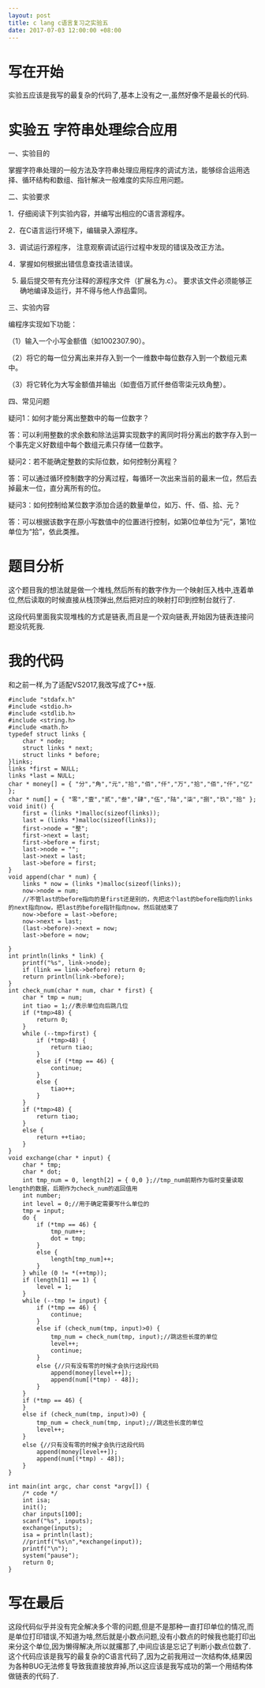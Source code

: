```yaml
---
layout: post
title: c lang c语言复习之实验五
date: 2017-07-03 12:00:00 +08:00
---
```


# 写在开始
实验五应该是我写的最复杂的代码了,基本上没有之一,虽然好像不是最长的代码.
# 实验五  字符串处理综合应用

一、实验目的

掌握字符串处理的一般方法及字符串处理应用程序的调试方法，能够综合运用选择、循环结构和数组、指针解决一般难度的实际应用问题。

二、实验要求

1．仔细阅读下列实验内容，并编写出相应的C语言源程序。

2．在C语言运行环境下，编辑录入源程序。

3．调试运行源程序， 注意观察调试运行过程中发现的错误及改正方法。

4．掌握如何根据出错信息查找语法错误。

5. 最后提交带有充分注释的源程序文件（扩展名为.c）。 要求该文件必须能够正确地编译及运行，并不得与他人作品雷同。

三、实验内容

编程序实现如下功能：

（1）输入一个小写金额值（如1002307.90）。

（2）将它的每一位分离出来并存入到一个一维数中每位数存入到一个数组元素中。

（3）将它转化为大写金额值并输出（如壹佰万贰仟叁佰零柒元玖角整）。

四、常见问题

疑问1：如何才能分离出整数中的每一位数字？

答：可以利用整数的求余数和除法运算实现数字的离同时将分离出的数字存入到一个事先定义好数组中每个数组元素只存储一位数字。

疑问2：若不能确定整数的实际位数，如何控制分离程？


答：可以通过循环控制数字的分离过程，每循环一次出来当前的最末一位，然后去掉最末一位，直分离所有的位。

疑问3：如何控制给某位数字添加合适的数量单位，如万、仟、佰、拾、元？
　

答：可以根据该数字在原小写数值中的位置进行控制，如第0位单位为“元”，第1位单位为“拾”，依此类推。

# 题目分析
这个题目我的想法就是做一个堆栈,然后所有的数字作为一个映射压入栈中,连着单位,然后读取的时候直接从栈顶弹出,然后把对应的映射打印到控制台就行了.

这段代码里面我实现堆栈的方式是链表,而且是一个双向链表,开始因为链表连接问题没坑死我.
# 我的代码
和之前一样,为了适配VS2017,我改写成了C++版.
```
#include "stdafx.h"
#include <stdio.h>
#include <stdlib.h>
#include <string.h>
#include <math.h>
typedef struct links {
	char * node;
	struct links * next;
	struct links * before;
}links;
links *first = NULL;
links *last = NULL;
char * money[] = { "分","角","元","拾","佰","仟","万","拾","佰","仟","亿" };
char * num[] = { "零","壹","贰","叁","肆","伍","陆","柒","捌","玖","拾" };
void init() {
	first = (links *)malloc(sizeof(links));
	last = (links *)malloc(sizeof(links));
	first->node = "整";
	first->next = last;
	first->before = first;
	last->node = "";
	last->next = last;
	last->before = first;
}
void append(char * num) {
	links * now = (links *)malloc(sizeof(links));
	now->node = num;
	//不管last的before指向的是first还是别的，先把这个last的before指向的links的next指向now，把last的before指针指向now，然后就结束了
	now->before = last->before;
	now->next = last;
	(last->before)->next = now;
	last->before = now;

}
int println(links * link) {
	printf("%s", link->node);
	if (link == link->before) return 0;
	return println(link->before);
}
int check_num(char * num, char * first) {
	char * tmp = num;
	int tiao = 1;//表示单位向后跳几位
	if (*tmp>48) {
		return 0;
	}
	while (--tmp>first) {
		if (*tmp>48) {
			return tiao;
		}
		else if (*tmp == 46) {
			continue;
		}
		else {
			tiao++;
		}
	}
	if (*tmp>48) {
		return tiao;
	}
	else {
		return ++tiao;
	}
}
void exchange(char * input) {
	char * tmp;
	char * dot;
	int tmp_num = 0, length[2] = { 0,0 };//tmp_num前期作为临时变量读取length的数据，后期作为check_num的返回值用
	int number;
	int level = 0;//用于确定需要写什么单位的
	tmp = input;
	do {
		if (*tmp == 46) {
			tmp_num++;
			dot = tmp;
		}
		else {
			length[tmp_num]++;
		}
	} while (0 != *(++tmp));
	if (length[1] == 1) {
		level = 1;
	}
	while (--tmp != input) {
		if (*tmp == 46) {
			continue;
		}
		else if (check_num(tmp, input)>0) {
			tmp_num = check_num(tmp, input);//跳这些长度的单位
			level++;
			continue;
		}
		else {//只有没有零的时候才会执行这段代码
			append(money[level++]);
			append(num[(*tmp) - 48]);
		}
	}
	if (*tmp == 46) {
	}
	else if (check_num(tmp, input)>0) {
		tmp_num = check_num(tmp, input);//跳这些长度的单位
		level++;
	}
	else {//只有没有零的时候才会执行这段代码
		append(money[level++]);
		append(num[(*tmp) - 48]);
	}
}

int main(int argc, char const *argv[]) {
	/* code */
	int isa;
	init();
	char inputs[100];
	scanf("%s", inputs);
	exchange(inputs);
	isa = println(last);
	//printf("%s\n",*exchange(input));
	printf("\n");
	system("pause");
	return 0;
}
```
# 写在最后
这段代码似乎并没有完全解决多个零的问题,但是不是那种一直打印单位的情况,而是单位打印错误,不知道为啥,然后就是小数点问题,没有小数点的时候我也能打印出来分这个单位,因为懒得解决,所以就撂那了,中间应该是忘记了判断小数点位数了.这个代码应该是我写的最复杂的C语言代码了,因为之前我用过一次结构体,结果因为各种BUG无法修复导致我直接放弃掉,所以这应该是我写成功的第一个用结构体做链表的代码了.
